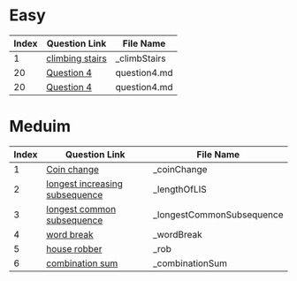 # Easy

| Index | Question Link | File Name |
|-------|--------------|-----------|
|   1   | [climbing stairs](https://leetcode.com/problems/climbing-stairs/) | _climbStairs |
|   20   | [Question 4](https://www.example.com/question4) | question4.md |
|   20   | [Question 4](https://www.example.com/question4) | question4.md |


# Meduim

| Index | Question Link | File Name |
|-------|--------------|-----------|
|   1   | [Coin change](https://leetcode.com/problems/coin-change) | _coinChange |
|   2   | [longest increasing subsequence](https://leetcode.com/problems/longest-increasing-subsequence) | _lengthOfLIS |
|   3   | [longest common subsequence](https://leetcode.com/problems/longest-common-subsequence/description/) | _longestCommonSubsequence |
|   4   | [word break](https://leetcode.com/problems/word-break) | _wordBreak |
|   5   | [house robber](https://leetcode.com/problems/house-robber/) | _rob |
|   6   | [combination sum](https://leetcode.com/problems/combination-sum) | _combinationSum |





